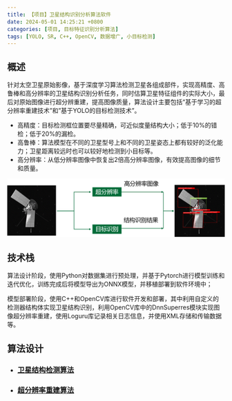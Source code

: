 ```yaml
---
title: 【项目】卫星结构识别分析算法软件
date: 2024-05-01 14:25:21 +0800
categories: [项目, 目标特征识别分析算法]
tags: [YOLO, SR, C++, OpenCV, 数据增广, 小目标检测]
---
```

## 概述
针对太空卫星原始影像，基于深度学习算法检测卫星各组成部件，实现高精度、高鲁棒和高分辨率的卫星结构识别分析任务，同时估算卫星特征组件的实际大小，最后对原始图像进行超分辨重建，提高图像质量，算法设计主要包括“基于学习的超分辨率重建技术”和”基于YOLO的目标检测技术”。
- 高精度：目标检测框位置要尽量精确，可近似度量结构大小；低于10%的错检；低于20%的漏检。
- 高鲁棒：算法模型在不同的卫星型号上和不同的卫星姿态上都有较好的泛化能力；卫星距离较远时也可以较好地检测到小目标等。
- 高分辨率：从低分辨率图像中恢复出2倍高分辨率图像，有效提高图像的细节和质量。

![项目主要任务概图](assets\images\2024-08-26-project-satellite-object-detection\项目主要任务概图.png)

## 技术栈
算法设计阶段，使用Python对数据集进行预处理，并基于Pytorch进行模型训练和迭代优化，训练完成后将模型导出为ONNX模型，并移植部署到软件环境中；

模型部署阶段，使用C++和OpenCV库进行软件开发和部署，其中利用自定义的检测器结构体实现卫星结构识别，利用OpenCV库中的DnnSuperres模块实现图像超分辨率重建，使用Loguru库记录相关日志信息，并使用XML存储和传输数据等。

## 算法设计
- ### [卫星结构检测算法](/posts/project-satellite-object-detection-yolo/)
- ### [超分辨率重建算法](/posts/project-satellite-object-detection-sr/)